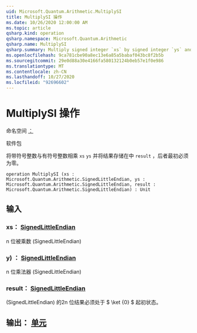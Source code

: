 ```yaml
---
uid: Microsoft.Quantum.Arithmetic.MultiplySI
title: MultiplySI 操作
ms.date: 10/26/2020 12:00:00 AM
ms.topic: article
qsharp.kind: operation
qsharp.namespace: Microsoft.Quantum.Arithmetic
qsharp.name: MultiplySI
qsharp.summary: Multiply signed integer `xs` by signed integer `ys` and store the result in `result`, which must be zero initially.
ms.openlocfilehash: 9ca781cbe90a8ec13e6a85a5babaf043bc8f2b5b
ms.sourcegitcommit: 29e0d88a30e4166fa580132124b0eb57e1f0e986
ms.translationtype: MT
ms.contentlocale: zh-CN
ms.lasthandoff: 10/27/2020
ms.locfileid: "92696602"
---
```

# <a name="multiplysi-operation"></a>MultiplySI 操作

命名空间 [：](xref:Microsoft.Quantum.Arithmetic)

软件包 [](https://nuget.org/packages/)


将带符号整数与有符号整数相乘 `xs` `ys` 并将结果存储在中 `result` ，后者最初必须为零。

```qsharp
operation MultiplySI (xs : Microsoft.Quantum.Arithmetic.SignedLittleEndian, ys : Microsoft.Quantum.Arithmetic.SignedLittleEndian, result : Microsoft.Quantum.Arithmetic.SignedLittleEndian) : Unit
```


## <a name="input"></a>输入

### <a name="xs--signedlittleendian"></a>xs： [SignedLittleEndian](xref:Microsoft.Quantum.Arithmetic.SignedLittleEndian)

n 位被乘数 (SignedLittleEndian) 


### <a name="ys--signedlittleendian"></a>y) ： [SignedLittleEndian](xref:Microsoft.Quantum.Arithmetic.SignedLittleEndian)

n 位乘法器 (SignedLittleEndian) 


### <a name="result--signedlittleendian"></a>result： [SignedLittleEndian](xref:Microsoft.Quantum.Arithmetic.SignedLittleEndian)

 (SignedLittleEndian) 的2n 位结果必须处于 $ \ket {0} $ 起初状态。



## <a name="output--unit"></a>输出： [单元](xref:microsoft.quantum.lang-ref.unit)

